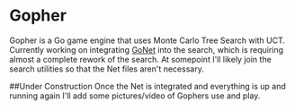 # Gopher
Gopher is a Go game engine that uses Monte Carlo Tree Search with UCT. Currently working on integrating [GoNet](https://github.com/MaxCarlson/GoNet) into the search, which is requiring almost a complete rework of the search. At somepoint I'll likely join the search utilities so that the Net files aren't necessary.

##Under Construction
Once the Net is integrated and everything is up and running again I'll add some pictures/video of Gophers use and play.

